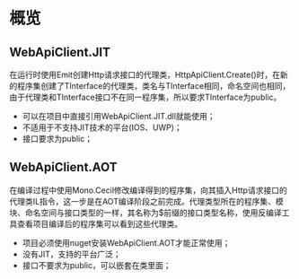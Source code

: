 ﻿# 概览

## WebApiClient.JIT

在运行时使用Emit创建Http请求接口的代理类，HttpApiClient.Create()时，在新的程序集创建了TInterface的代理类，类名与TInterface相同，命名空间也相同，由于代理类和TInterface接口不在同一程序集，所以要求TInterface为public。

+ 可以在项目中直接引用WebApiClient.JIT.dll就能使用；
+ 不适用于不支持JIT技术的平台(IOS、UWP)；
+ 接口要求为public；

## WebApiClient.AOT

在编译过程中使用Mono.Cecil修改编译得到的程序集，向其插入Http请求接口的代理类IL指令，这一步是在AOT编译阶段之前完成。代理类型所在的程序集、模块、命名空间与接口类型的一样，其名称为$前缀的接口类型名称，使用反编译工具查看项目编译后的程序集可以看到这些代理类。

+ 项目必须使用nuget安装WebApiClient.AOT才能正常使用；
+ 没有JIT，支持的平台广泛；
+ 接口不要求为public，可以嵌套在类里面；
